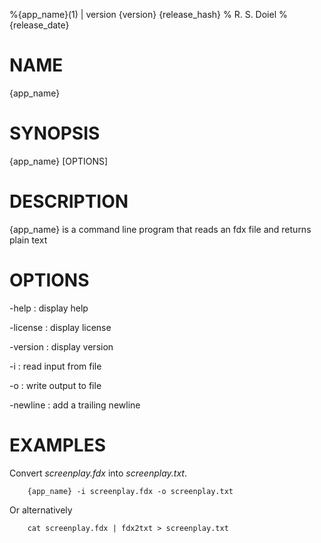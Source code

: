 %{app_name}(1) | version {version} {release_hash}
% R. S. Doiel
% {release_date} 

# NAME

{app_name}

# SYNOPSIS

{app_name} [OPTIONS]

# DESCRIPTION

{app_name} is a command line program that reads an fdx file
and returns plain text

# OPTIONS

-help
: display help

-license
: display license

-version
: display version


-i
: read input from file

-o
: write output to file

-newline
: add a trailing newline 

# EXAMPLES

Convert *screenplay.fdx* into *screenplay.txt*.

~~~
    {app_name} -i screenplay.fdx -o screenplay.txt
~~~

Or alternatively

~~~
    cat screenplay.fdx | fdx2txt > screenplay.txt
~~~



